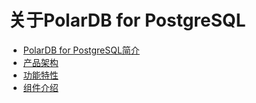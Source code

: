 # 关于PolarDB for PostgreSQL

- [PolarDB for PostgreSQL简介](Introduction.md)
- [产品架构](PolarDB-for-PostgreSQL/Product-Architecture.md)
- [功能特性](PolarDB-for-PostgreSQL/Features.md)
- [组件介绍](Component.md)
